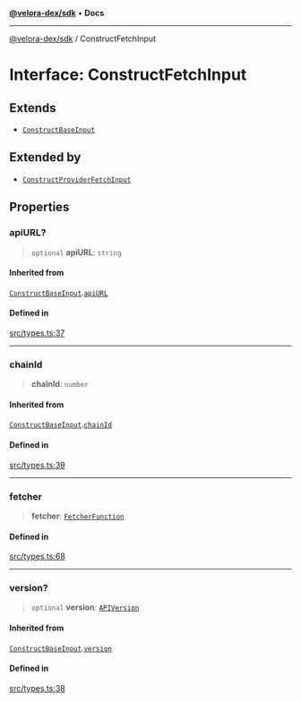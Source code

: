 [**@velora-dex/sdk**](../README.md) • **Docs**

***

[@velora-dex/sdk](../globals.md) / ConstructFetchInput

# Interface: ConstructFetchInput

## Extends

- [`ConstructBaseInput`](../-internal-/interfaces/ConstructBaseInput.md)

## Extended by

- [`ConstructProviderFetchInput`](ConstructProviderFetchInput.md)

## Properties

### apiURL?

> `optional` **apiURL**: `string`

#### Inherited from

[`ConstructBaseInput`](../-internal-/interfaces/ConstructBaseInput.md).[`apiURL`](../-internal-/interfaces/ConstructBaseInput.md#apiurl)

#### Defined in

[src/types.ts:37](https://github.com/VeloraDEX/sdk/blob/master/src/types.ts#L37)

***

### chainId

> **chainId**: `number`

#### Inherited from

[`ConstructBaseInput`](../-internal-/interfaces/ConstructBaseInput.md).[`chainId`](../-internal-/interfaces/ConstructBaseInput.md#chainid)

#### Defined in

[src/types.ts:39](https://github.com/VeloraDEX/sdk/blob/master/src/types.ts#L39)

***

### fetcher

> **fetcher**: [`FetcherFunction`](../type-aliases/FetcherFunction.md)

#### Defined in

[src/types.ts:68](https://github.com/VeloraDEX/sdk/blob/master/src/types.ts#L68)

***

### version?

> `optional` **version**: [`APIVersion`](../type-aliases/APIVersion.md)

#### Inherited from

[`ConstructBaseInput`](../-internal-/interfaces/ConstructBaseInput.md).[`version`](../-internal-/interfaces/ConstructBaseInput.md#version)

#### Defined in

[src/types.ts:38](https://github.com/VeloraDEX/sdk/blob/master/src/types.ts#L38)

